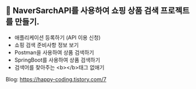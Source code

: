 ## 📝 NaverSarchAPI를 사용하여 쇼핑 상품 검색 프로젝트를 만들기.
- 애플리케이션 등록하기 (API 이용 신청)
- 쇼핑 검색 준비사항 정보 보기
- Postman을 사용하여 상품 검색하기
- SpringBoot를 사용하여 상품 검색하기
- 검색어를 찾아주는 \<b>\</b>태그 없애기

Blog: https://happy-coding.tistory.com/7
